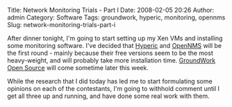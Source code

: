 Title: Network Monitoring Trials - Part I
Date: 2008-02-05 20:26
Author: admin
Category: Software
Tags: groundwork, hyperic, monitoring, opennms
Slug: network-monitoring-trials-part-i

After dinner tonight, I'm going to start setting up my Xen VMs and
installing some monitoring software. I've decided that
[Hyperic](http://www.hyperic.com/) and [OpenNMS](http://www.opennms.org)
will be the first round - mainly because their free versions seem to be
the most heavy-weight, and will probably take more installation time.
[GroundWork Open Source](http://www.groundworkopensource.com/) will come
sometime later this week.

While the research that I did today has led me to start formulating some
opinions on each of the contestants, I'm going to withhold comment until
I get all three up and running, and have done some real work with them.
